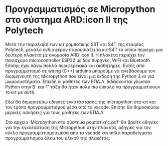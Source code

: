 # Προγραμματισμός σε Micropython στο σύστημα ARD:icon II της Polytech

Μετά την παραλαβή των κιτ ρομποτικής S3T και S4T της εταιρίας Polytech, μεγάλο ενδιαφέρον παρουσιάζει το κιτ S4T το οποίο περιέχει μια δεύτερη πλακέτα με ονομασία ARD:icon II. Η πλακέτα περιέχει τον πανίσχυρο microcontroller ESP32 με δύο πυρήνες, WiFi και Bluetooth. Επίσης έχει πάνω πολλά περιφερειακά και αισθητήρες. Εκτός από προγραμματισμό σε wiring (C++) arduino μπορούμε να ανεβάσουμε τον διερμηνευτή της Micropython που είναι μια έκδοση της Python 3.xx για μικροσυστήματα. Επειδή οι μαθητές των ΕΠΑ.Λ. διδάσκονται γλώσσα Python στην Β΄ και Γ’ τάξη θα ήταν πολύ πιο εύκολο να προγραμματίσουν το κιτ με αυτή.

Εδώ θα δημοσιεύσω οδηγίες εγκατάστασης της micropython στο κιτ και τον τρόπο προγραμματισμού μέσα από το vscode. Επίσης θα δημοσιεύσω μερικές ασκήσεις για τους μαθητές των ΕΠΑ.Λ.

Στο αρχείο 'Micropython στο σύστημα ρομποτικής.pdf' θα βρείτε οδηγίες για την εγκατάσταση της Micropython στην πλακέτα, οδηγίες για τον κύκλο προγραμματισμού μέσα από το vscode και απλά παραδείγματα προγραμματισμού όλου του υλικού της πλακέτας.
